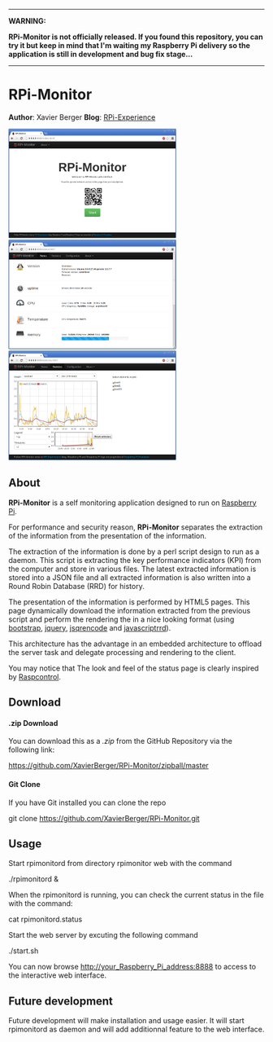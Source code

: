 ***
**WARNING:**

**RPi-Monitor is not officially released. If you found this repository, you can try it but keep in mind that 
I'm waiting my Raspberry Pi delivery so the application is still in development and bug fix stage...**
***

# RPi-Monitor

**Author**: Xavier Berger
**Blog**: [RPi-Experience](http://rpi-experiences.blogspot.fr/)

![screenshot](index.png)
![screenshot](status.png)
![screenshot](statistics.png)

## About

**RPi-Monitor** is a self monitoring application designed to run on [Raspberry Pi](http://raspberrypi.org).

For performance and security reason, **RPi-Monitor** separates the extraction of the information from the
presentation of the information.

The extraction of the information is done by a perl script design to run as a daemon. This script is
extracting the key performance indicators (KPI) from the computer and store in various files.
The latest extracted information is stored into a JSON file and all extracted information is
also written into a Round Robin Database (RRD) for history.

The presentation of the information is performed by HTML5 pages. This page dynamically download the
information extracted from the previous script and perform the rendering the in a nice looking format
(using [bootstrap](http://twitter.github.io/bootstrap/), [jquery](http://jquery.com/),
[jsqrencode](https://code.google.com/p/jsqrencode/) and [javascriptrrd](http://javascriptrrd.sourceforge.net/)).

This architecture has the advantage in an embedded architecture to offload the server task and delegate processing and rendering to the client.

You may notice that The look and feel of the status page is clearly inspired by [Raspcontrol](href="https://github.com/Bioshox/Raspcontrol).

## Download

#### .zip Download

You can download this as a _.zip_ from the GitHub Repository via the following link:

  https://github.com/XavierBerger/RPi-Monitor/zipball/master

#### Git Clone

If you have Git installed you can clone the repo

  git clone https://github.com/XavierBerger/RPi-Monitor.git

## Usage

Start rpimonitord from directory rpimonitor web with the command

  ./rpimonitord &

When the rpimonitord is running, you can check the current status in the file with the command:

  cat rpimonitord.status

Start the web server by excuting the following command

  ./start.sh

You can now browse <http://your_Raspberry_Pi_address:8888> to access to the interactive web interface.

## Future development

Future development will make installation and usage easier. It will start rpimonitord as daemon and will add additionnal feature to the web interface.
